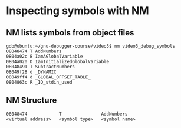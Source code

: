 # Inspecting symbols with NM

## NM lists symbols from object files
```
gdb@ubuntu:~/gnu-debugger-course/video3$ nm video3_debug_symbols 
08048474 T AddNumbers
0804a02c B IamAGlobalVariable
0804a020 D IamInitializedGlobalVariable
08048491 T SubtractNumbers
08049f28 d _DYNAMIC
08049ff4 d _GLOBAL_OFFSET_TABLE_
0804863c R _IO_stdin_used
```

## NM Structure
```
08048474            T               AddNumbers
<virtual address>   <symbol type>   <symbol name>
```
